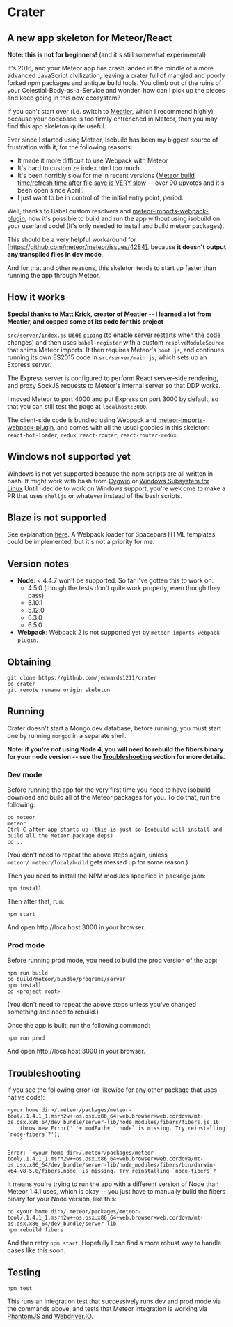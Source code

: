 # Crater

## A new app skeleton for Meteor/React

**Note: this is not for beginners!**
(and it's still somewhat experimental)

It's 2016, and your Meteor app has crash landed in the middle of a more advanced JavaScript civilization, leaving a crater full of mangled and poorly forked npm packages and antique build tools.  You climb out of the ruins of your Celestial-Body-as-a-Service and wonder, how can I pick up the pieces and keep going in this new ecosystem?

If you can't start over (i.e. switch to [Meatier](https://github.com/mattkrick/meatier), which I recommend highly) because your codebase is too firmly entrenched in Meteor, then you may find this app skeleton quite useful.

Ever since I started using Meteor, Isobuild has been my biggest source of frustration with it, for the following
reasons:
* It made it more difficult to use Webpack with Meteor
* It's hard to customize index.html too much
* It's been horribly slow for me in recent versions
([Meteor build time/refresh time after file save is VERY slow](https://github.com/meteor/meteor/issues/4284) --
over 90 upvotes and it's been open since April!)
* I just want to be in control of the initial entry point, period.

Well, thanks to Babel custom resolvers and [meteor-imports-webpack-plugin](https://github.com/luisherranz/meteor-imports-webpack-plugin),
now it's possible to build and run the app without using isobuild on your userland code!  (It's only needed to
install and build meteor packages).

This should be a very helpful workaround for [https://github.com/meteor/meteor/issues/4284], because
**it doesn't output any transpiled files in dev mode**.

And for that and other reasons, this skeleton tends to start up faster than running the app through Meteor.

## How it works

**Special thanks to [Matt Krick](https://github.com/mattkrick), creator of
[Meatier](https://github.com/mattkrick/meatier) -- I learned a lot from
Meatier, and copped some of its code for this project**

`src/server/index.js` uses `piping` (to enable server restarts when the code changes) and then uses
`babel-register` with a custom `resolveModuleSource` that shims Meteor imports.  It then requires Meteor's `boot.js`,
and continues running its own ES2015 code in `src/server/main.js`, which sets up an Express server.

The Express server is configured to perform React server-side rendering, and proxy SockJS requests to Meteor's internal server so that DDP works.

I moved Meteor to port 4000 and put Express on port 3000 by default, so that you can still test the page at
`localhost:3000`.

The client-side code is bundled using Webpack and [meteor-imports-webpack-plugin](https://github.com/luisherranz/meteor-imports-webpack-plugin), and comes with all the usual
goodies in this skeleton: `react-hot-loader`, `redux`, `react-router`, `react-router-redux`.

## Windows not supported yet

Windows is not yet supported because the npm scripts are all written in bash.  It might work with bash from [Cygwin](https://www.cygwin.com/) or [Windows Subsystem for Linux](https://www.google.com/webhp?sourceid=chrome-instant&ion=1&espv=2&ie=UTF-8#q=install%20windows%20subsystem%20for%20linux)
Until I decide to work on Windows support, you're welcome to make a PR that uses `shelljs` or whatever instead of the bash scripts.

## Blaze is not supported

See explanation [here](https://github.com/luisherranz/meteor-imports-webpack-plugin#the-bad-things).
A Webpack loader for Spacebars HTML templates could be implemented, but it's not a priority for me.

## Version notes
* **Node**: < 4.4.7 won't be supported.  So far I've gotten this to work on:
  * 4.5.0 (though the tests don't quite work properly, even though they pass)
  * 5.10.1
  * 5.12.0
  * 6.3.0
  * 6.5.0
* **Webpack**: Webpack 2 is not supported yet by `meteor-imports-webpack-plugin`.

## Obtaining
```
git clone https://github.com/jedwards1211/crater
cd crater
git remote rename origin skeleton
```

## Running
Crater doesn't start a Mongo dev database, before running, you must start one by running `mongod` in a separate shell.

**Note: if you're *not* using Node 4, you will need to rebuild the fibers binary for your node version -- see the [Troubleshooting](#troubleshooting) section for more details.**

### Dev mode
Before running the app for the very first time you need to have isobuild download and build all of the Meteor packages for you.  To do that, run the following:
```
cd meteor
meteor
Ctrl-C after app starts up (this is just so Isobuild will install and build all the Meteor package deps)
cd ..
```
(You don't need to repeat the above steps again, unless `meteor/.meteor/local/build` gets messed up for some reason.)

Then you need to install the NPM modules specified in package.json:
```
npm install
```

Then after that, run:
```
npm start
```
And open http://localhost:3000 in your browser.

### Prod mode
Before running prod mode, you need to build the prod version of the app:
```
npm run build
cd build/meteor/bundle/programs/server
npm install
cd <project root>
```
(You don't need to repeat the above steps unless you've changed something and need to rebuild.)

Once the app is built, run the following command:
```
npm run prod
```
And open http://localhost:3000 in your browser.

## Troubleshooting

If you see the following error (or likewise for any other package that uses native code):
```
<your home dir>/.meteor/packages/meteor-tool/.1.4.1_1.msrh2w++os.osx.x86_64+web.browser+web.cordova/mt-os.osx.x86_64/dev_bundle/server-lib/node_modules/fibers/fibers.js:16
	throw new Error('`'+ modPath+ '.node` is missing. Try reinstalling `node-fibers`?');
	^

Error: `<your home dir>/.meteor/packages/meteor-tool/.1.4.1_1.msrh2w++os.osx.x86_64+web.browser+web.cordova/mt-os.osx.x86_64/dev_bundle/server-lib/node_modules/fibers/bin/darwin-x64-v8-5.0/fibers.node` is missing. Try reinstalling `node-fibers`?
```
It means you're trying to run the app with a different version of Node than Meteor 1.4.1 uses, which is okay -- you just have to manually build the fibers binary for your Node version, like this:
```
cd <your home dir>/.meteor/packages/meteor-tool/.1.4.1_1.msrh2w++os.osx.x86_64+web.browser+web.cordova/mt-os.osx.x86_64/dev_bundle/server-lib
npm rebuild fibers
```
And then retry `npm start`.  Hopefully I can find a more robust way to handle cases like this soon.

## Testing
```
npm test
```
This runs an integration test that successively runs dev and prod mode via the commands above, and tests that Meteor
integration is working via [PhantomJS](https://www.npmjs.com/package/phantomjs-prebuilt) and
[Webdriver.IO](http://webdriver.io/).
